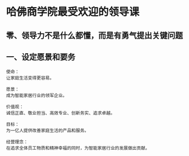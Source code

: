 # 哈佛商学院最受欢迎的领导课

## 零、领导力不是什么都懂，而是有勇气提出关键问题

## 一、设定愿景和要务

```
使命：
让家庭生活变得更容易。

愿景：
成为智能家居行业的领军企业。

价值观：
诚信正直、敬业担当、高效专业、创新务实、追求卓越。

目标：
为一亿人提供改善家庭生活的产品和服务。

经营理念：
在追求全体员工物质和精神幸福的同时，为智能家居行业的发展做出贡献。
```





